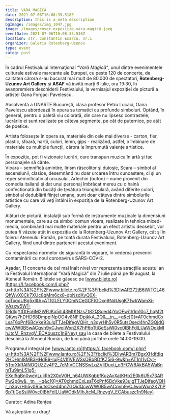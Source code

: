 ```yaml
---
title: VARĂ MAGICĂ
date: 2021-07-06T16:08:35.518Z
description: this is a meta description
bgImage: /images/img_1047.jpg
image: /images/cover-expoziție-vara-magică.jpeg
eventDate: 2021-07-06T16:08:35.536Z
location: str. Constantin Esarcu, nr.1
organizer: Galeria Rotenberg-Uzunov
type: event
categ: past
---
```

În cadrul Festivalului Internaţional *“Vară Magică”*, unul dintre evenimentele culturale estivale marcante ale Europei, cu peste 120 de concerte, de calitatea cărora s-au bucurat mai mult de 80.000 de spectatori, **Rotenberg-Uzunov Art Gallery** şi **ASAF** vă invită marți 6 iulie, ora 19:30, în avanpremiera deschiderii Festivalului, la vernisajul expoziţiei de pictură a artistei Oana Forgaci Pavelescu.

Absolventă a UNARTE Bucureşti, clasa profesor Petru Lucaci, Oana Pavelescu abordează în opera sa tematici cu profunde simboluri. Optând, în general, pentru o paletă viu colorată, din care nu lipsesc contrastele, lucrările ei sunt realizate pe câteva segmente, pe cât de puternice, pe atât de poetice.

Artista foloseşte în opera sa, materiale din cele mai diverse - carton, fier, plastic, sfoară, hartii, culori, lemn, gips - realizând, astfel, o îmbinare de materiale cu multiple funcţii, cărora le împrumută valenţe artistice.

În expoziţie, pot fi vizionate lucrări, care transpun muzica în artă şi fac personajele să cânte.\
Vioara – semnifică amintire, lirism răscolitor şi duioşie, Scara – simbol al ascensiunii, clasice, desemnând nu doar urcarea întru cunoastere, ci şi un reper semnificativ al urcusului, Arlechin (bufon) – nume provenit din comedia italiană şi dat unui personaj îmbrăcat mereu cu o haină confectionată din bucăţi de ţesătura triunghiulară, având diferite culori, simbol al dedublării fiinţei umane, sunt doar câteva dintre simbolurile artistice cu care vă veţi întâlni în expoziţia de la Rotenberg-Uzunov Art Gallery.

Alături de pictură, instalaţii sub formă de instrumente muzicale la dimensiuni monumentale, care au ca simbol comun vioara, realizate în tehnica mixed-media, combinând mai multe materiale pentru un efect artistic deosebit, vor putea fi văzute atât în expoziţia de la Rotenberg-Uzunov Art Gallery, cât şi în foierul Ateneului Român, pe toată durata Festivalului, Rotenberg-Uzunov Art Gallery, fiind unul dintre partenerii acestui eveniment.

Cu respectarea normelor de siguranță în vigoare, în vederea prevenirii contaminării cu noul coronavirus SARS-COV-2.

Așadar, 11 concerte de cel mai înalt nivel vor reprezenta atracțiile acestui an la Festivalul Internațional ”Vară Magică” din 7 iulie până pe 19 august, la Ateneul Român. Biletele se găsesc pe [www.bilete.ro](https://l.facebook.com/l.php?u=http%3A%2F%2Fwww.bilete.ro%2F%3Ffbclid%3DIwAR272jB6tWTOL46QhWvX0Ck7XUc8qMm6cx8-dpNsdXyQ0X-coTxqoUBg5xI&h=AT1GLELY0CmNCeGCFtGDxq9NdUsgK71wkWamXi-VAzxw5W1-1jRdlgYtDtEo6M2WPJKx5iII43MfKNzsZt82QSoed4jYoOFwi1h1m10c7_hqM2tQKws7hDHD68DmppINpOO4v8NFlDpjkkA_2Q&__tn__=q&c[0]=AT0chmdCxLsaT6xPnf6BcVke93uIgTTJeDjfegVQHr_n3qyrHh5y0R5utsOsed4hnZGQjdQcwWW0B5wACqvh9yCJwoiWxn2K7hP6pTtjGeSsiW0vc0IBhFdlLUaWOdkMlhJtcM_RnzvgV_ECAbuszc1n9Ney) sau la casa de bilete a Festivalului deschisă la Ateneul Român, de luni până joi între orele 14:00-19:00.

Programul integral pe [www.lanto.ro](https://l.facebook.com/l.php?u=http%3A%2F%2Fwww.lanto.ro%2F%3Ffbclid%3DIwAR3m7BgxXHdfdIq2HDHmI8MB3HHdB9-lujF4VIfjVEWSsOBbRDfKZ5i6-9w&h=AT1n11vCyr-5TorXkRAlNOQUZZv4P2_7eMiVCCNSSwLqZVllDuxtj_q3FCW6AkBA5WaBnmTu9imL51g5-EXeI5qBn0weVLuiiRh2X0oV0H_h64UWKgbbfKuzAvXatKHb2E0k6U5x73ARPw2p8w&__tn__=q&c[0]=AT0chmdCxLsaT6xPnf6BcVke93uIgTTJeDjfegVQHr_n3qyrHh5y0R5utsOsed4hnZGQjdQcwWW0B5wACqvh9yCJwoiWxn2K7hP6pTtjGeSsiW0vc0IBhFdlLUaWOdkMlhJtcM_RnzvgV_ECAbuszc1n9Ney)

Curator: Adina Rențea

Vă aşteptăm cu drag!